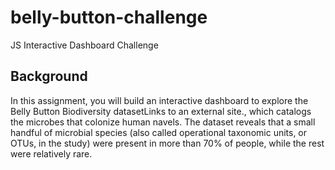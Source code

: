 # belly-button-challenge
JS Interactive Dashboard Challenge


## Background
In this assignment, you will build an interactive dashboard to explore the Belly Button Biodiversity datasetLinks to an external site., which catalogs the microbes that colonize human navels.
The dataset reveals that a small handful of microbial species (also called operational taxonomic units, or OTUs, in the study) were present in more than 70% of people, while the rest were relatively rare.
